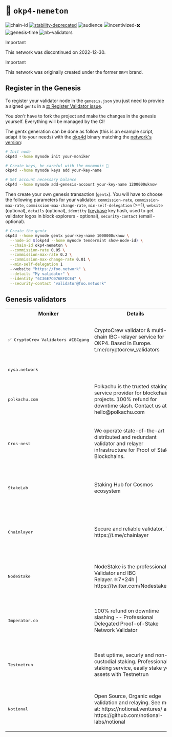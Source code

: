 <!-- generated file - do not edit -->
# 🔗 `okp4-nemeton`

![chain-id](https://img.shields.io/badge/chain%20id-okp4--nemeton-blue?style=for-the-badge)
[![stability-deprecated](https://img.shields.io/badge/stability-deprecated-922b21.svg?style=for-the-badge)](https://github.com/mkenney/software-guides/blob/master/STABILITY-BADGES.md#deprecated)
![audience](https://img.shields.io/badge/audience-public-white.svg?style=for-the-badge)
![incentivized-✖️](https://img.shields.io/badge/incentivized-✖️-29220A.svg?style=for-the-badge)
![genesis-time](https://img.shields.io/badge/%E2%8F%B0%20genesis%20time-2022--10--17T13%3A00%3A00Z-red?style=for-the-badge)
![nb-validators](https://img.shields.io/badge/%F0%9F%A7%91%E2%80%8D%E2%9A%96%EF%B8%8F%20core%20validators-10-brightgreen?style=for-the-badge)

> [!IMPORTANT]
> This network was discontinued on 2022-12-30.
<!-- -->
> [!IMPORTANT]
> This network was originally created under the former `OKP4` brand.

## Register in the Genesis

To register your validator node in the `genesis.json` you just need to provide a signed `gentx` in a [⚖️ Register Validator issue](https://github.com/okp4/networks/issues).

You *don't* have to fork the project and make the changes in the genesis yourself. Everything will be managed by the CI!

The gentx generation can be done as follow (this is an example script, adapt it to your needs) with the [okp4d](https://github.com/okp4/okp4d/releases) binary matching the [network's version](/chains/nemeton/version.txt):

```sh
# Init node
okp4d --home mynode init your-moniker

# Create keys, be careful with the mnemonic 👀
okp4d --home mynode keys add your-key-name

# Set account necessary balance
okp4d --home mynode add-genesis-account your-key-name 1200000uknow
```

Then create your own genesis transaction (`gentx`). You will have to choose the following parameters for your validator: `commission-rate`, `commission-max-rate`, `commission-max-change-rate`, `min-self-delegation` (>=1), `website` (optional), `details` (optional), `identity` ([keybase](https://keybase.io) key hash, used to get validator logos in block explorers - optional), `security-contact` (email - optional).

```sh
# Create the gentx
okp4d --home mynode gentx your-key-name 1000000uknow \
  --node-id $(okp4d --home mynode tendermint show-node-id) \
  --chain-id okp4-nemeton \
  --commission-rate 0.05 \
  --commission-max-rate 0.2 \
  --commission-max-change-rate 0.01 \
  --min-self-delegation 1
  --website "https://foo.network" \
  --details "My validator" \
  --identity "6C36E7C076BFDCE4" \
  --security-contact "validator@foo.network"
```

## Genesis validators

<table>
  <tr>
    <th>Moniker</th>
    <th>Details</th>
    <th>Identity</th>
    <th>Site</th>
  </tr>
  <tr>
   <td><pre>✅ CryptoCrew Validators #IBCgang</pre></td>
   <td>CryptoCrew validator &amp; multi-chain IBC-relayer service for OKP4. Based in Europe. t.me/cryptocrew_validators</td>
   <td>
     <p align="center"><img width="80px" src="https://s3.amazonaws.com/keybase_processed_uploads/7f4b384472efeccffd7685227f698405_200_200.jpg"/></p>
     <a href="https://keybase.io/clemenscc">9AE70F9E3EDA8956</a></td>
   <td><a href="https://ccvalidators.com">https://ccvalidators.com</a></tr>
  <tr>
   <td><pre>nysa.network</pre></td>
   <td></td>
   <td></td>
   <td></tr>
  <tr>
   <td><pre>polkachu.com</pre></td>
   <td>Polkachu is the trusted staking service provider for blockchain projects. 100% refund for downtime slash. Contact us at hello@polkachu.com</td>
   <td>
     <p align="center"><img width="80px" src="https://s3.amazonaws.com/keybase_processed_uploads/eb862730815b872a6e65db757f9d3e05_200_200.jpg"/></p>
     <a href="https://keybase.io/0a6af02d1557e5b4">0A6AF02D1557E5B4</a></td>
   <td><a href="https://polkachu.com">https://polkachu.com</a></tr>
  <tr>
   <td><pre>Cros-nest</pre></td>
   <td>We operate state-of-the-art distributed and redundant validator and relayer infrastructure for Proof of Stake Blockchains.</td>
   <td>
     <p align="center"><img width="80px" src="https://s3.amazonaws.com/keybase_processed_uploads/4e8a6ee78ed698828e6c2baec569d305_200_200.jpg"/></p>
     <a href="https://keybase.io/cros_nest">5F1D6AC7EA588676</a></td>
   <td><a href="https://www.cros-nest.com">https://www.cros-nest.com</a></tr>
  <tr>
   <td><pre>StakeLab</pre></td>
   <td>Staking Hub for Cosmos ecosystem</td>
   <td>
     <p align="center"><img width="80px" src="https://s3.amazonaws.com/keybase_processed_uploads/63585765d299338807f158d6aadd2e05_200_200.jpg"/></p>
     <a href="https://keybase.io/stakelab">F12B081334CBE0C6</a></td>
   <td><a href="https://www.stakelab.fr">https://www.stakelab.fr</a></tr>
  <tr>
   <td><pre>Chainlayer</pre></td>
   <td>Secure and reliable validator. TG: https://t.me/chainlayer</td>
   <td>
     <p align="center"><img width="80px" src="https://s3.amazonaws.com/keybase_processed_uploads/fafc048f4c98e9c6bdfa9120988de705_200_200.jpg"/></p>
     <a href="https://keybase.io/chainlayer">AD3CDBC91802F94A</a></td>
   <td><a href="https://chainlayer.io">https://chainlayer.io</a></tr>
  <tr>
   <td><pre>NodeStake</pre></td>
   <td>NodeStake is the professional Validator and IBC Relayer.⚛️7*24h | https://twitter.com/Nodestake_top</td>
   <td>
     <p align="center"><img width="80px" src="https://s3.amazonaws.com/keybase_processed_uploads/5912a329316356b98611c807d0c11e05_200_200.jpg"/></p>
     <a href="https://keybase.io/nodestake">94EFE192B2C52424</a></td>
   <td><a href="https://nodestake.top">https://nodestake.top</a></tr>
  <tr>
   <td><pre>Imperator.co</pre></td>
   <td>100% refund on downtime slashing -- Professional Delegated Proof-of-Stake Network Validator</td>
   <td>
     <p align="center"><img width="80px" src="https://s3.amazonaws.com/keybase_processed_uploads/ae8b8c16b080122b38d51c77b11e8105_200_200.jpg"/></p>
     <a href="https://keybase.io/ximperator">0878BA6BE556C132</a></td>
   <td><a href="https://imperator.co/">https://imperator.co/</a></tr>
  <tr>
   <td><pre>Testnetrun</pre></td>
   <td>Best uptime, securly and non-custodial staking. Professional staking service, easily stake your assets with Testnetrun</td>
   <td>
     <p align="center"><img width="80px" src="https://s3.amazonaws.com/keybase_processed_uploads/c66c47b4e621cbd629e22a36ec464f05_200_200.jpg"/></p>
     <a href="https://keybase.io/testnetrun">5BC1A39569FEEE32</a></td>
   <td><a href="https://stake.testnet.run">https://stake.testnet.run</a></tr>
  <tr>
   <td><pre>Notional</pre></td>
   <td>Open Source, Organic edge validation and relaying. See more at: https://notional.ventures/ and https://github.com/notional-labs/notional</td>
   <td>
     <p align="center"><img width="80px" src="https://s3.amazonaws.com/keybase_processed_uploads/6ce44a0b3bbd2a99933ccb10a4a46305_200_200.jpg"/></p>
     <a href="https://keybase.io/notional">0E480E2B83B23D80</a></td>
   <td><a href="https://notional.ventures">https://notional.ventures</a></tr>
</table>
